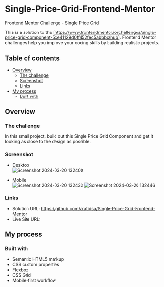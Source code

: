 # Single-Price-Grid-Frontend-Mentor
Frontend Mentor Challenge - Single Price Grid

This is a solution to the [https://www.frontendmentor.io/challenges/single-price-grid-component-5ce41129d0ff452fec5abbbc/hub]. Frontend Mentor challenges help you improve your coding skills by building realistic projects.

## Table of contents

- [Overview](#overview)
  - [The challenge](#the-challenge)
  - [Screenshot](#screenshot)
  - [Links](#links)
- [My process](#my-process)
  - [Built with](#built-with)

## Overview

### The challenge
In this small project, build out this Single Price Grid Component and get it looking as close to the design as possible.

### Screenshot
- Desktop  
  ![Screenshot 2024-03-20 132400](https://github.com/aratidsa/Single-Price-Grid-Frontend-Mentor/assets/128802362/cb8c7e1b-2554-4505-b396-f7f5de80e1fa)

- Mobile  
![Screenshot 2024-03-20 132433](https://github.com/aratidsa/Single-Price-Grid-Frontend-Mentor/assets/128802362/494be684-5972-4ff4-a50b-4a070039ae66)
![Screenshot 2024-03-20 132446](https://github.com/aratidsa/Single-Price-Grid-Frontend-Mentor/assets/128802362/acde8b21-0f6e-4081-a854-234b7eaba1bb)

### Links

- Solution URL: https://github.com/aratidsa/Single-Price-Grid-Frontend-Mentor
- Live Site URL: 

## My process

### Built with

- Semantic HTML5 markup
- CSS custom properties
- Flexbox
- CSS Grid
- Mobile-first workflow
